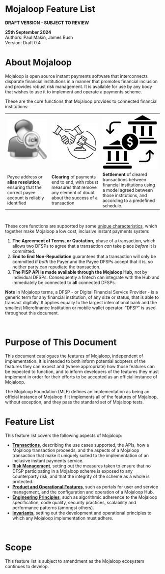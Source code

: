 # Mojaloop Feature List

**DRAFT VERSION - SUBJECT TO REVIEW**

**25th September 2024**  
Authors: Paul Makin, James Bush  
Version: Draft 0.4  
# About Mojaloop
Mojaloop is open source instant payments software that interconnects disparate financial institutions in a manner that promotes financial inclusion and provides robust risk management. It is available for use by any body that wishes to use it to implement and operate a payments scheme.

These are the core functions that Mojaloop provides to connected financial institutions:   

||||
|--------------|--------------|--------------|
|<img align="centre" width="300" src="./alias.png"> &nbsp; &nbsp; |<img align="centre" width="300" src="./clearing.png">|<img align="centre" width="300" src="./settlement.png">|
| Payee address or **alias resolution**, ensuring that the correct payee account is reliably identified |**Clearing** of payments end to end, with robust measures that remove any element of doubt about the success of a transaction|**Settlement** of cleared transactions between financial institutions using a model agreed between those institutions, and according to a predefined schedule.|

&nbsp;

These core functions are supported by some [unique characteristics](./transactions.md#Unique-Transaction-Characteristics), which together make Mojaloop a low cost, inclusive instant payments system:  


1. **The Agreement of Terms, or Quotation,** phase of a transaction, which allows two DFSPs to agree that a transaction *can* take place *before* it is committed.
2. **End to End Non-Repudiation** guarantees that a transaction will only be committed if *both* the Payer and the Payee DFSPs accept that it is, so neither party can repudiate the transaction. 
3. **The PISP API is made available through the Mojaloop Hub,** not by individual DFSPs. Consequently a fintech can integrate with the Hub and immediately be connected to **all** connected DFSPs.

**Note** In Mojaloop terms, a DFSP - or Digital Financial Service Provider - is a generic term for any financial institution, of any size or status, that is able to transact digitally. It applies equally to the largest international bank and the smallest Microfinance Institution or mobile wallet operator. "DFSP" is used throughout this document.   

&nbsp;
# Purpose of This Document  
This document catalogues the features of Mojaloop, independent of implementation.  It is intended to both inform potential adopters of the features they can expect and (where appropriate) how those features can be expected to function, and to inform developers of the features they must implement in order for their efforts to be accepted as an official instance of Mojaloop.  
 
The Mojaloop Foundation (MLF) defines an implementation as being an official instance of Mojaloop if it implements all of the features of Mojaloop, without exception, and they pass the standard set of Mojaloop tests.   

# Feature List
This feature list covers the following aspects of Mojaloop:
- [**Transactions**](./transactions.md), describing the use cases supported, the APIs, how a Mojaloop transaction proceeds, and the aspects of a Mojaloop transaction that make it uniquely suited to the implementation of an inclusive instant payments service.
- [**Risk Management**](./risk.md), setting out the measures taken to ensure that no DFSP participating in a Mojaloop scheme is exposed to any counterparty risk, and that the integrity of the scheme as a whole is protected.
- [**Product and Operational Features**](./product.md), such as portals for user and service management, and the configuration and operation of a Mojaloop Hub.     
- [**Engineering Principles**](./engineering.md), such as algorithmic adherence to the Mojaloop specification, code quality, security practices, scalability and performance patterns (amongst others).  
- [**Invariants**](./invariants.md), setting out the development and operational principles to which any Mojaloop implementation must adhere.   

&nbsp;
# Scope
This feature list is subject to amendment as the Mojaloop ecosystem continues to develop.   









